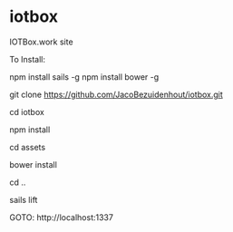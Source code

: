 # iotbox
IOTBox.work site

To Install:

npm install sails -g
npm install bower -g

git clone https://github.com/JacoBezuidenhout/iotbox.git

cd iotbox

npm install

cd assets

bower install

cd ..

sails lift

GOTO: http://localhost:1337
